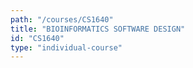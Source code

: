 ```yaml
---
path: "/courses/CS1640"
title: "BIOINFORMATICS SOFTWARE DESIGN"
id: "CS1640"
type: "individual-course"
---
```

